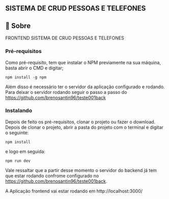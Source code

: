 ## SISTEMA DE CRUD PESSOAS E TELEFONES
## 🧐 Sobre <a name = "about"></a>

FRONTEND SISTEMA DE CRUD PESSOAS E TELEFONES


### Pré-requisitos

Como pré-requisito, tem que instalar o NPM previamente na sua máquina, basta abrir o CMD e digitar;

```
npm install -g npm
```

Além disso é necessário ter o servidor da aplicação configurado e rodando. Para deixar o servidor rodando seguir o passo a passo do <https://github.com/brenosantin96/teste001back>


### Instalando

Depois de feito os pré-requisitos, clonar o projeto ou fazer o download. 
Depois de clonar o projeto, abrir a pasta do projeto com o terminal e digitar o seguinte:

```
npm install
```

e logo em seguida:

```
npm run dev
```

Vale ressaltar que a partir desse momento o servidor do backend já tem que estar rodando confrome configurado no <https://github.com/brenosantin96/teste001back>. 

A Aplicação frontend vai estar rodando em http://localhost:3000/
